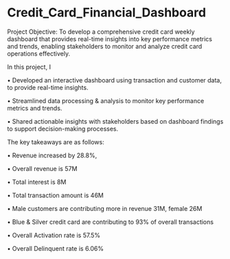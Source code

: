 # Credit_Card_Financial_Dashboard
Project Objective: To develop a comprehensive credit card weekly dashboard that provides real-time insights into key performance metrics and trends, enabling stakeholders to monitor and analyze credit card operations effectively. 

In this project, I 

• Developed an interactive dashboard using transaction and customer data,
to provide real-time insights.

• Streamlined data processing & analysis to monitor key performance metrics and trends.

• Shared actionable insights with stakeholders based on dashboard findings to support decision-making processes.

The key takeaways are as follows:

• Revenue increased by 28.8%,

• Overall revenue is 57M

• Total interest is 8M

• Total transaction amount is 46M

• Male customers are contributing more in revenue 31M, female 26M

• Blue & Silver credit card are contributing to 93% of overall
transactions

• Overall Activation rate is 57.5%

• Overall Delinquent rate is 6.06%

